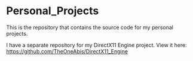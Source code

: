 # Personal_Projects
This is the repository that contains the source code for my personal projects.

I have a separate repository for my DirectX11 Engine project. View it here: https://github.com/TheOneAbis/DirectX11_Engine
